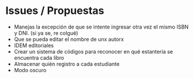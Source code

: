 # Issues / Propuestas
* Manejas la excepción de que se intente ingresar otra vez el mismo ISBN y DNI. (si ya se, re colgué)
* Que se pueda editar el nombre de unx autorx
* IDEM editoriales
* Crear un sistema de códigos para reconocer en qué estantería se encuentra cada libro
* Almacenar quién registro a cada estudiante
* Modo oscuro